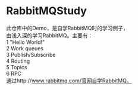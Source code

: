 # RabbitMQStudy

此仓库中的Demo，是自学RabbitMQ时的学习例子，<br>
由浅入深的学习RabbitMQ。主要有：<br>
1 "Hello World!"<br>
2 Work queues<br>
3 Publish/Subscribe<br>
4 Routing<br>
5 Topics<br>
6 RPC<br>
通过http://www.rabbitmq.com/官网自学RabbitMQ。<br>
